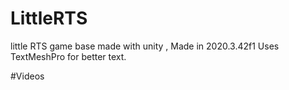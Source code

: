 # LittleRTS
little RTS game base made with unity , Made in 2020.3.42f1
Uses TextMeshPro for better text.

#Videos


